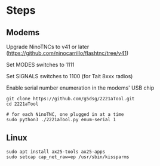 # Steps

## Modems

Upgrade NinoTNCs to v41 or later (https://github.com/ninocarrillo/flashtnc/tree/v41)

Set MODES switches to 1111

Set SIGNALS switches to 1100 (for Tait 8xxx radios)

Enable serial number enumeration in the modems' USB chip

```
git clone https://github.com/g5dsg/2221aTool.git
cd 2221aTool

# for each NinoTNC, one plugged in at a time
sudo python3 ./2221aTool.py enum-serial 1
```

## Linux

```
sudo apt install ax25-tools ax25-apps
sudo setcap cap_net_raw=ep /usr/sbin/kissparms
```

